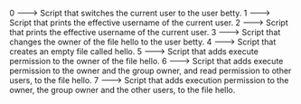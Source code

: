 0 ---> Script that switches the current user to the user betty.
1 ---> Script that prints the effective username of the current user.
2 ---> Script that prints the effective username of the current user.
3 ---> Script that changes the owner of the file hello to the user betty.
4 ---> Script that creates an empty file called hello.
5 ---> Script that adds execute permission to the owner of the file hello.
6 ---> Script that adds execute permission to the owner and the group owner, and read permission to other users, to the file hello.
7 ---> Script that adds execution permission to the owner, the group owner and the other users, to the file hello.


